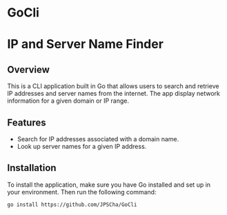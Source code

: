 # GoCli
# IP and Server Name Finder

## Overview
This is a CLI application built in Go that allows users to search and retrieve IP addresses and server names from the internet. The app display network information for a given domain or IP range.

## Features
- Search for IP addresses associated with a domain name.
- Look up server names for a given IP address.

## Installation

To install the application, make sure you have Go installed and set up in your environment. Then run the following command:

```bash
go install https://github.com/JPSCha/GoCli
